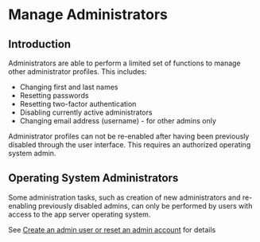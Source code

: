 # Manage Administrators

## Introduction

Administrators are able to perform a limited set of functions to manage other administrator profiles. This includes:

- Changing first and last names
- Resetting passwords
- Resetting two-factor authentication
- Disabling currently active administrators
- Changing email address (username) - for other admins only

Administrator profiles can not be re-enabled after having been previously disabled through the user interface. This requires an authorized operating system admin.

## Operating System Administrators

Some administration tasks, such as creation of new administrators and re-enabling previously disabled admins, can only be performed by users with access to the app server operating system.

See [Create an admin user or reset an admin account](create_admin.md) for details
